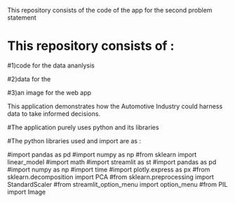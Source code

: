 This repository consists of the code of the app for the second problem statement 

# This repository consists of :

#1)code for the data ananlysis 

#2)data for the 

#3)an image for the web app


This application demonstrates how the Automotive Industry could harness data to take informed decisions.

#The application purely uses python and its libraries

#The python libraries used and import are as  :

#import pandas as pd 
#import numpy as np
#from sklearn import linear_model 
#import math 
#import streamlit as st
#import pandas as pd
#import numpy as np
#import time
#import plotly.express as px
#from sklearn.decomposition import PCA
#from sklearn.preprocessing import StandardScaler
#from streamlit_option_menu import option_menu
#from PIL import Image
